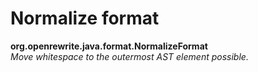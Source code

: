 # Normalize format

**org.openrewrite.java.format.NormalizeFormat**  
_Move whitespace to the outermost AST element possible._

